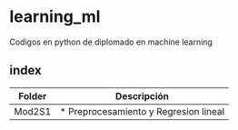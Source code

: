 # learning_ml
Codigos en python de diplomado en machine learning

## index

  
  Folder  |        Descripción         |
|------------|----------------------------|
|Mod2S1|* Preprocesamiento y Regresion lineal|